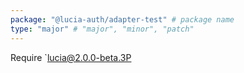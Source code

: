 ```yaml
---
package: "@lucia-auth/adapter-test" # package name
type: "major" # "major", "minor", "patch"
---
```


Require `lucia@2.0.0-beta.3P